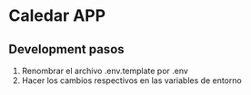 # Caledar APP

## Development pasos

1. Renombrar el archivo .env.template por .env
2. Hacer los cambios respectivos en las variables de entorno

